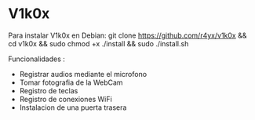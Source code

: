 # V1k0x

Para instalar V1k0x en Debian: 
git clone https://github.com/r4yx/v1k0x && cd v1k0x && sudo chmod +x ./install && sudo ./install.sh

Funcionalidades : 
* Registrar audios mediante el microfono
* Tomar fotografia de la WebCam
* Registro de teclas 
* Registro de conexiones WiFi
* Instalacion de una puerta trasera